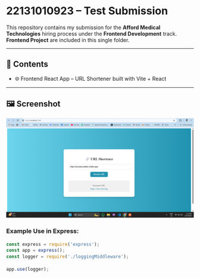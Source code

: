 # 22131010923 – Test Submission

This repository contains my submission for the **Afford Medical Technologies** hiring process under the **Frontend Development** track.  
 **Frontend Project** are included in this single folder.

---

## 📁 Contents

- 🌐 Frontend React App – URL Shortener built with Vite + React

---
## 🖼️ Screenshot

![App Screenshot](screenshort.png)

### Example Use in Express:
```js
const express = require('express');
const app = express();
const logger = require('./loggingMiddleware');

app.use(logger);
